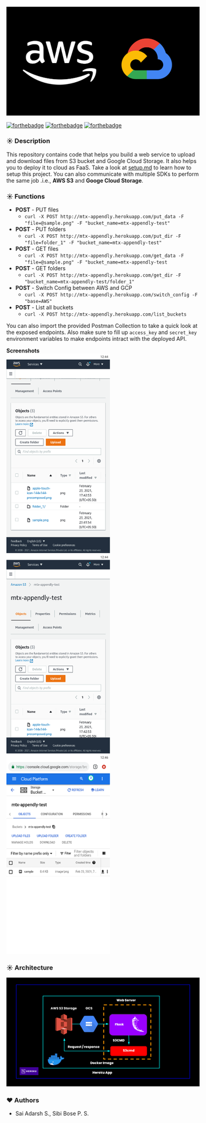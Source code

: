 <p align="center">
  <img src="docs/img/banner.png">
</p>

[![forthebadge](https://forthebadge.com/images/badges/built-with-love.svg)](https://forthebadge.com)
[![forthebadge](https://forthebadge.com/images/badges/made-with-python.svg)](https://forthebadge.com)
[![forthebadge](https://forthebadge.com/images/badges/check-it-out.svg)](https://forthebadge.com)

### ☀️ Description
This repository contains code that helps you build a web service to upload and download files from S3 bucket and Google Cloud Storage. It also helps you to deploy it to cloud as FaaS. Take a look at [setup.md](https://github.com/Sai-Adarsh/mtx-hacks/blob/master/docs/setup.md) to learn how to setup this project. You can also communicate with multiple SDKs to perform the same job .i.e., **AWS S3** and **Googe Cloud Storage**.

### ☀️ Functions

- **POST** - PUT files
    - `curl -X POST http://mtx-appendly.herokuapp.com/put_data -F "file=@sample.png" -F "bucket_name=mtx-appendly-test"`
- **POST** - PUT folders
    -  `curl -X POST http://mtx-appendly.herokuapp.com/put_dir -F "file=folder_1" -F "bucket_name=mtx-appendly-test"`
- **POST** - GET files
    -  `curl -X POST http://mtx-appendly.herokuapp.com/get_data -F "file=@sample.png" -F "bucket_name=mtx-appendly-test`
- **POST** - GET folders
    -  `curl -X POST http://mtx-appendly.herokuapp.com/get_dir -F "bucket_name=mtx-appendly-test/folder_1"`
- **POST** - Switch Config between AWS and GCP
    -  `curl -X POST http://mtx-appendly.herokuapp.com/switch_config -F "base=AWS"`
- **POST** - List all buckets
    -  `curl -X POST http://mtx-appendly.herokuapp.com/list_buckets`

You can also import the provided Postman Collection to take a quick look at the exposed endpoints. Also make sure to fill up `access_key` and `secret_key` environment variables to make endpoints intract with the deployed API.

**Screenshots**<br />
<img src="docs/img/one.png" height=520 width =270 />
<img src="docs/img/two.png" height=520 width =270 />
<img src="docs/img/three.png" height=520 width =270 />

### ☀️ Architecture

<p align="center">
  <img src="docs/img/arch.png">
</p>

### ❤️ Authors

* Sai Adarsh S., Sibi Bose P. S. 
